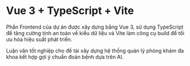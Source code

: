 # Vue 3 + TypeScript + Vite
Phần Frontend của dự án được xây dựng bằng Vue 3, sử dụng TypeScript để tăng cường tính an toàn về kiểu dữ liệu và Vite làm công cụ build để tối ưu hóa hiệu suất phát triển.

Luận văn tốt nghiệp cho đề tài xây dựng hệ thống quản lý phòng khám đa khoa kết hợp gợi ý chuẩn đoán bệnh dựa trên AI.
